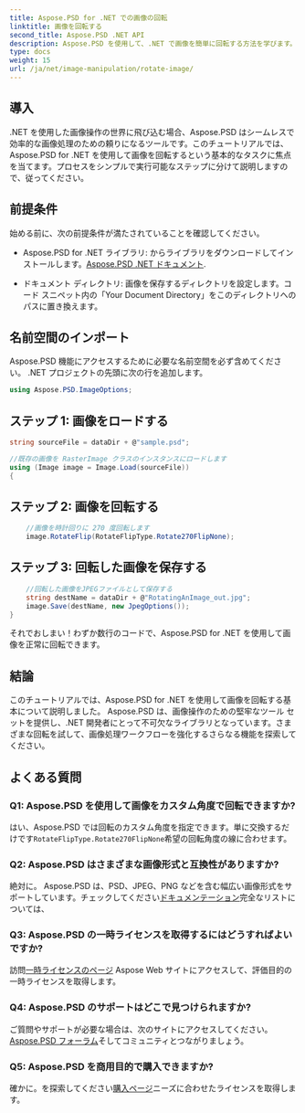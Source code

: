 ```yaml
---
title: Aspose.PSD for .NET での画像の回転
linktitle: 画像を回転する
second_title: Aspose.PSD .NET API
description: Aspose.PSD を使用して、.NET で画像を簡単に回転する方法を学びます。ステップバイステップのチュートリアルに従ってください。
type: docs
weight: 15
url: /ja/net/image-manipulation/rotate-image/
---
```

## 導入

.NET を使用した画像操作の世界に飛び込む場合、Aspose.PSD はシームレスで効率的な画像処理のための頼りになるツールです。このチュートリアルでは、Aspose.PSD for .NET を使用して画像を回転するという基本的なタスクに焦点を当てます。プロセスをシンプルで実行可能なステップに分けて説明しますので、従ってください。

## 前提条件

始める前に、次の前提条件が満たされていることを確認してください。

-  Aspose.PSD for .NET ライブラリ: からライブラリをダウンロードしてインストールします。[Aspose.PSD .NET ドキュメント](https://reference.aspose.com/psd/net/).

- ドキュメント ディレクトリ: 画像を保存するディレクトリを設定します。コード スニペット内の「Your Document Directory」をこのディレクトリへのパスに置き換えます。

## 名前空間のインポート

Aspose.PSD 機能にアクセスするために必要な名前空間を必ず含めてください。 .NET プロジェクトの先頭に次の行を追加します。

```csharp
using Aspose.PSD.ImageOptions;
```

## ステップ 1: 画像をロードする

```csharp
string sourceFile = dataDir + @"sample.psd";

//既存の画像を RasterImage クラスのインスタンスにロードします
using (Image image = Image.Load(sourceFile))
{
```

## ステップ 2: 画像を回転する

```csharp
    //画像を時計回りに 270 度回転します
    image.RotateFlip(RotateFlipType.Rotate270FlipNone);
```

## ステップ 3: 回転した画像を保存する

```csharp
    //回転した画像をJPEGファイルとして保存する
    string destName = dataDir + @"RotatingAnImage_out.jpg";
    image.Save(destName, new JpegOptions());
}
```

それでおしまい！わずか数行のコードで、Aspose.PSD for .NET を使用して画像を正常に回転できます。

## 結論

このチュートリアルでは、Aspose.PSD for .NET を使用して画像を回転する基本について説明しました。 Aspose.PSD は、画像操作のための堅牢なツール セットを提供し、.NET 開発者にとって不可欠なライブラリとなっています。さまざまな回転を試して、画像処理ワークフローを強化するさらなる機能を探索してください。

## よくある質問

### Q1: Aspose.PSD を使用して画像をカスタム角度で回転できますか?

はい、Aspose.PSD では回転のカスタム角度を指定できます。単に交換するだけです`RotateFlipType.Rotate270FlipNone`希望の回転角度の線に合わせます。

### Q2: Aspose.PSD はさまざまな画像形式と互換性がありますか?

絶対に。 Aspose.PSD は、PSD、JPEG、PNG などを含む幅広い画像形式をサポートしています。チェックしてください[ドキュメンテーション](https://reference.aspose.com/psd/net/)完全なリストについては、

### Q3: Aspose.PSD の一時ライセンスを取得するにはどうすればよいですか?

訪問[一時ライセンスのページ](https://purchase.aspose.com/temporary-license/) Aspose Web サイトにアクセスして、評価目的の一時ライセンスを取得します。

### Q4: Aspose.PSD のサポートはどこで見つけられますか?

ご質問やサポートが必要な場合は、次のサイトにアクセスしてください。[Aspose.PSD フォーラム](https://forum.aspose.com/c/psd/34)そしてコミュニティとつながりましょう。

### Q5: Aspose.PSD を商用目的で購入できますか?

確かに。を探索してください[購入ページ](https://purchase.aspose.com/buy)ニーズに合わせたライセンスを取得します。
